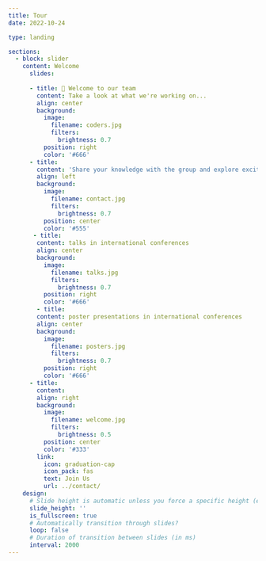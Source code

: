 ```yaml
---
title: Tour
date: 2022-10-24

type: landing

sections:
  - block: slider
    content: Welcome
      slides:
    
      - title: 👋 Welcome to our team
        content: Take a look at what we're working on...
        align: center
        background:
          image:
            filename: coders.jpg
            filters:
              brightness: 0.7
          position: right
          color: '#666'
      - title: 
        content: 'Share your knowledge with the group and explore exciting new topics together!'
        align: left
        background:
          image:
            filename: contact.jpg
            filters:
              brightness: 0.7
          position: center
          color: '#555'
       - title: 
        content: talks in international conferences
        align: center
        background:
          image:
            filename: talks.jpg
            filters:
              brightness: 0.7
          position: right
          color: '#666'
        - title: 
        content: poster presentations in international conferences
        align: center
        background:
          image:
            filename: posters.jpg
            filters:
              brightness: 0.7
          position: right
          color: '#666'
      - title: 
        content: 
        align: right
        background:
          image:
            filename: welcome.jpg
            filters:
              brightness: 0.5
          position: center
          color: '#333'
        link:
          icon: graduation-cap
          icon_pack: fas
          text: Join Us
          url: ../contact/
    design:
      # Slide height is automatic unless you force a specific height (e.g. '400px')
      slide_height: ''
      is_fullscreen: true
      # Automatically transition through slides?
      loop: false
      # Duration of transition between slides (in ms)
      interval: 2000
---
```


